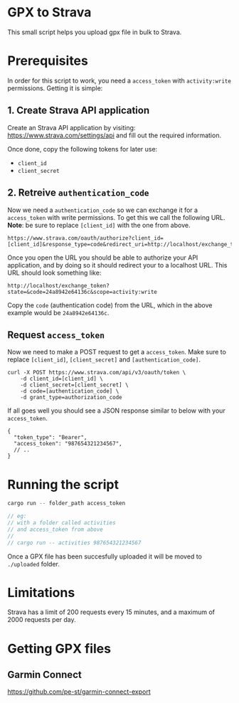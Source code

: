 # GPX to Strava

This small script helps you upload gpx file in bulk to Strava. 

# Prerequisites
In order for this script to work, you need a `access_token` with `activity:write` permissions. Getting it is simple:

## 1. Create Strava API application
Create an Strava API application by visiting: https://www.strava.com/settings/api and fill out the required information.

Once done, copy the following tokens for later use:
* `client_id`
* `client_secret`

## 2. Retreive `authentication_code`
Now we need a `authentication_code` so we can exchange it for a `access_token` with write permissions. To get this we call the following URL. **Note**: be sure to replace `[client_id]` with the one from above.

```
https://www.strava.com/oauth/authorize?client_id=[client_id]&response_type=code&redirect_uri=http://localhost/exchange_token&approval_prompt=force&scope=activity:write
```

Once you open the URL you should be able to authorize your API application, and by doing so it should redirect your to a localhost URL. This URL should look something like: 

```
http://localhost/exchange_token?state=&code=24a8942e64136c&scope=activity:write
```

Copy the `code` (authentication code) from the URL, which in the above example would be `24a8942e64136c`.

## Request `access_token`

Now we need to make a POST request to get a `access_token`. Make sure to replace `[client_id]`, `[client_secret]` and `[authentication_code]`.

```
curl -X POST https://www.strava.com/api/v3/oauth/token \
    -d client_id=[client_id] \
    -d client_secret=[client_secret] \
    -d code=[authentication_code] \
    -d grant_type=authorization_code
```

If all goes well you should see a JSON response similar to below with your `access_token`.

```jsonc
{
  "token_type": "Bearer",
  "access_token": "987654321234567",
  // ..
}
```

# Running the script

```rust
cargo run -- folder_path access_token

// eg: 
// with a folder called activities
// and access_token from above
//
// cargo run -- activities 987654321234567
```

Once a GPX file has been succesfully uploaded it will be moved to `./uploaded` folder.

# Limitations
Strava has a limit of 200 requests every 15 minutes, and a maximum of 2000 requests per day.

# Getting GPX files
## Garmin Connect
https://github.com/pe-st/garmin-connect-export

